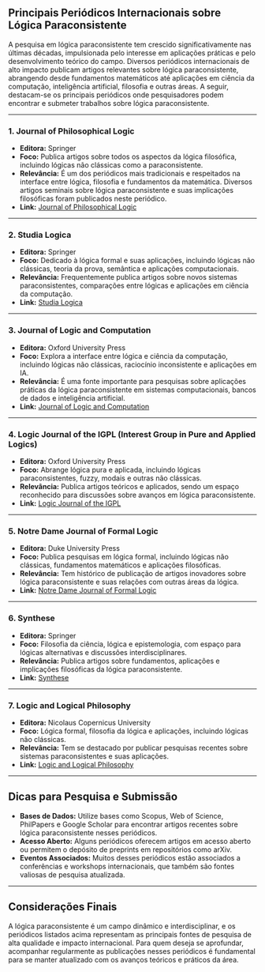 
## Principais Periódicos Internacionais sobre Lógica Paraconsistente

A pesquisa em lógica paraconsistente tem crescido significativamente nas últimas décadas, impulsionada pelo interesse em aplicações práticas e pelo desenvolvimento teórico do campo. Diversos periódicos internacionais de alto impacto publicam artigos relevantes sobre lógica paraconsistente, abrangendo desde fundamentos matemáticos até aplicações em ciência da computação, inteligência artificial, filosofia e outras áreas. A seguir, destacam-se os principais periódicos onde pesquisadores podem encontrar e submeter trabalhos sobre lógica paraconsistente.

---

### 1. **Journal of Philosophical Logic**

- **Editora:** Springer
- **Foco:** Publica artigos sobre todos os aspectos da lógica filosófica, incluindo lógicas não clássicas como a paraconsistente.
- **Relevância:** É um dos periódicos mais tradicionais e respeitados na interface entre lógica, filosofia e fundamentos da matemática. Diversos artigos seminais sobre lógica paraconsistente e suas implicações filosóficas foram publicados neste periódico.
- **Link:** [Journal of Philosophical Logic](https://www.springer.com/journal/10992)

---

### 2. **Studia Logica**

- **Editora:** Springer
- **Foco:** Dedicado à lógica formal e suas aplicações, incluindo lógicas não clássicas, teoria da prova, semântica e aplicações computacionais.
- **Relevância:** Frequentemente publica artigos sobre novos sistemas paraconsistentes, comparações entre lógicas e aplicações em ciência da computação.
- **Link:** [Studia Logica](https://www.springer.com/journal/11225)

---

### 3. **Journal of Logic and Computation**

- **Editora:** Oxford University Press
- **Foco:** Explora a interface entre lógica e ciência da computação, incluindo lógicas não clássicas, raciocínio inconsistente e aplicações em IA.
- **Relevância:** É uma fonte importante para pesquisas sobre aplicações práticas da lógica paraconsistente em sistemas computacionais, bancos de dados e inteligência artificial.
- **Link:** [Journal of Logic and Computation](https://academic.oup.com/logcom)

---

### 4. **Logic Journal of the IGPL (Interest Group in Pure and Applied Logics)**

- **Editora:** Oxford University Press
- **Foco:** Abrange lógica pura e aplicada, incluindo lógicas paraconsistentes, fuzzy, modais e outras não clássicas.
- **Relevância:** Publica artigos teóricos e aplicados, sendo um espaço reconhecido para discussões sobre avanços em lógica paraconsistente.
- **Link:** [Logic Journal of the IGPL](https://academic.oup.com/jigpal)

---

### 5. **Notre Dame Journal of Formal Logic**

- **Editora:** Duke University Press
- **Foco:** Publica pesquisas em lógica formal, incluindo lógicas não clássicas, fundamentos matemáticos e aplicações filosóficas.
- **Relevância:** Tem histórico de publicação de artigos inovadores sobre lógica paraconsistente e suas relações com outras áreas da lógica.
- **Link:** [Notre Dame Journal of Formal Logic](https://www.dukeupress.edu/notre-dame-journal-of-formal-logic)

---

### 6. **Synthese**

- **Editora:** Springer
- **Foco:** Filosofia da ciência, lógica e epistemologia, com espaço para lógicas alternativas e discussões interdisciplinares.
- **Relevância:** Publica artigos sobre fundamentos, aplicações e implicações filosóficas da lógica paraconsistente.
- **Link:** [Synthese](https://www.springer.com/journal/11229)

---

### 7. **Logic and Logical Philosophy**

- **Editora:** Nicolaus Copernicus University
- **Foco:** Lógica formal, filosofia da lógica e aplicações, incluindo lógicas não clássicas.
- **Relevância:** Tem se destacado por publicar pesquisas recentes sobre sistemas paraconsistentes e suas aplicações.
- **Link:** [Logic and Logical Philosophy](https://apcz.umk.pl/czasopisma/index.php/LLP)

---

## Dicas para Pesquisa e Submissão

- **Bases de Dados:** Utilize bases como Scopus, Web of Science, PhilPapers e Google Scholar para encontrar artigos recentes sobre lógica paraconsistente nesses periódicos.
- **Acesso Aberto:** Alguns periódicos oferecem artigos em acesso aberto ou permitem o depósito de preprints em repositórios como arXiv.
- **Eventos Associados:** Muitos desses periódicos estão associados a conferências e workshops internacionais, que também são fontes valiosas de pesquisa atualizada.

---

## Considerações Finais

A lógica paraconsistente é um campo dinâmico e interdisciplinar, e os periódicos listados acima representam as principais fontes de pesquisa de alta qualidade e impacto internacional. Para quem deseja se aprofundar, acompanhar regularmente as publicações nesses periódicos é fundamental para se manter atualizado com os avanços teóricos e práticos da área.

```